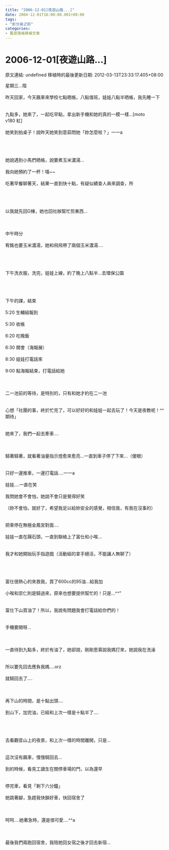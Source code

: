 ```yaml
---
title: "2006-12-01[夜遊山路...]"
date: 2004-12-01T16:00:00.001+08:00
tags: 
- "影分身之術"
categories:
- 舊部落格移植文章
---
```


# 2006-12-01[夜遊山路...]

原文連結: undefined
移植時的最後更新日期: 2012-03-13T23:33:17.405+08:00

星期三...陰<br /><br />昨天回家，今天飆車來學校七點晒帳，八點值班，娃娃八點半晒帳，我先睡一下<br /><br /><br />九點多，她來了，一起吃早點，拿出新手機和她的真的一模一樣...[moto<br />v180 紅]<br /><br />她笑到拍桌子！說昨天她笑到意茹問她「妳怎麼啦？」一一a<br /><br /><br /><br /><br />她說遇到小馬們晒帳，說要煮玉米濃湯...<br /><br />我向她預約了一杯！嘻~~<br /><br />吃著早餐聊著天，結果一直到快十點，有疑似績查人員來調查，所<br /><br /><a name='more'></a><br /><br /><br />以我就先回G棟，她也回社辦幫忙剪東西...<br /><br /><br /><br />中午時分<br /><br />宥銘也要玉米濃湯，她和飛飛帶了兩個玉米濃湯....<br /><br /><br /><br /><br />下午洗衣服，洗完，娃娃上線，約了晚上八點半...去環保公園<br /><br /><br /><br /><br />下午的課，結束<br /><br />5:20 生輔組報到<br /><br />5:30 收帳<br /><br />6:20 吃晚飯<br /><br />6:30 開會（海報展）<br /><br />8:30 娃娃打電話來<br /><br />9:00 點海報結束，打電話給她<br /><br /><br /><br />二一池前的等待，是特別的，只有和她才約在二一池<br /><br /><br />心想「社團的事，終於忙完了，可以好好的和娃娃一起去玩了！今天是夜教呢！^^期待」<br /><br /><br />她來了，我們一起去牽車....<br /><br /><br /><br />騎著騎著，就看著油量指示燈愈來愈亮...一直到車子停了下來...（傻眼）<br /><br /><br />只好一邊推車，一邊打電話....一一a<br /><br />娃娃....一直在笑<br /><br />我問她會不會怕，她說不會只是覺得好笑<br /><br />（妳不會怕，就好了，希望我足以給妳安全的感覺，相信我，有我在沒事的）<br /><br /><br />把車停在無極金鳳宮對面....<br /><br />娃娃一直在踼石頭，一直到聯絡上了富仕和小唉...<br /><br /><br />我才和她開始玩手指遊戲（活動組的拿手絕活，不能讓人無聊了）<br /><br /><br /><br /><br />富仕很熱心的來救我，買了600cc的95油...給我加<br /><br />小唉和崇仁則是騎過來，原來也想要提供幫忙的！只是...^^"<br /><br /><br />富仕下山買油了！所以，我說有問題我會打電話給你們的！<br /><br /><br />手機要開呀...<br /><br /><br /><br />一直待到九點多，終於有油了，她卻說，剛剛思蓉說我媽打來，她說我在洗澡<br /><br /><br />所以要先回去應負我媽....orz<br /><br />就騎回去了....<br /><br /><br /><br />再下山的時間，是十點出頭....<br /><br />到山下，加完油，已經和上次一樣是十點半了....<br /><br /><br /><br /><br />去看觀音山上的夜景，和上次一樣的時間離開，只是...<br /><br /><br />這次沒有飆車，慢慢騎回去...<br /><br />到的時候，看見工讀生在關停車場的門，以為還早<br /><br /><br />停完車，看見「剩下六分鐘」<br /><br />她跳著腳，急趕我快鎖好車，快回宿舍了<br /><br /><br /><br />呵呵....她著急時，還是很可愛....^^a<br /><br /><br /><br />最後我們兩跑回宿舍，我陪她回女宿之後才回去新宿...

